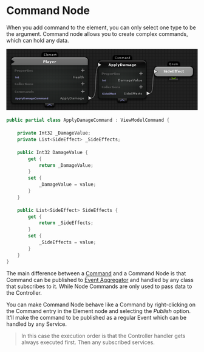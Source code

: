 # Command Node

When you add command to the element, you can only select one type to be the argument. Command node allows you to create complex commands, which can hold any data.

![](images/Screenshot_118.png)

```csharp
public partial class ApplyDamageCommand : ViewModelCommand {

    private Int32 _DamageValue;
    private List<SideEffect> _SideEffects;

    public Int32 DamageValue {
        get {
            return _DamageValue;
        }
        set {
            _DamageValue = value;
        }
    }

    public List<SideEffect> SideEffects {
        get {
            return _SideEffects;
        }
        set {
            _SideEffects = value;
        }
    }
}
```

The main difference between a [Command](../commands.md) and a Command Node is that Command can be published to [Event Aggregator](../event-aggregator.md) and handled by any class that subscribes to it. While Node Commands are only used to pass data to the Controller.

You can make Command Node behave like a Command by right-clicking on the Command entry in the Element node and selecting the _Publish_ option. It'll make the command to be published as a regular Event which can be handled by any Service.

> In this case the execution order is that the Controller handler gets always executed first. Then any subscribed services.
